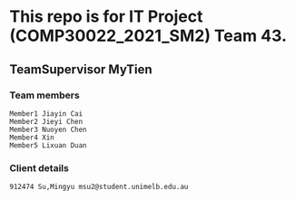 # This repo is for IT Project (COMP30022_2021_SM2) Team 43.
## TeamSupervisor MyTien

### Team members
```
Member1 Jiayin Cai
Member2 Jieyi Chen
Member3 Nuoyen Chen
Member4 Xin
Member5 Lixuan Duan
```
### Client details
```
912474 Su,Mingyu msu2@student.unimelb.edu.au
```
